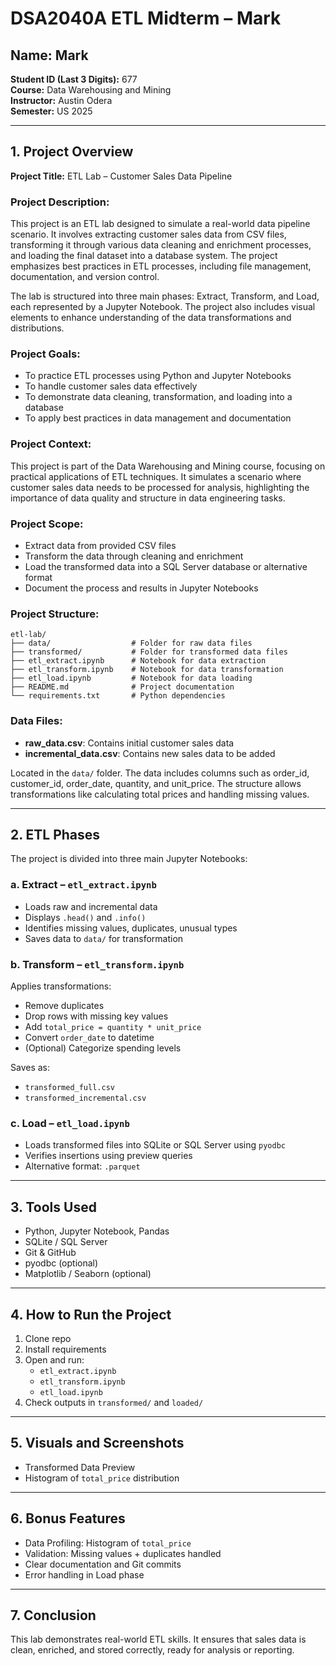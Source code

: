 # DSA2040A ETL Midterm – Mark

## Name: Mark
**Student ID (Last 3 Digits):** 677  
**Course:** Data Warehousing and Mining  
**Instructor:** Austin Odera  
**Semester:** US 2025

---

## 1. Project Overview
**Project Title:** ETL Lab – Customer Sales Data Pipeline

### Project Description:
This project is an ETL lab designed to simulate a real-world data pipeline scenario. It involves extracting customer sales data from CSV files, transforming it through various data cleaning and enrichment processes, and loading the final dataset into a database system. The project emphasizes best practices in ETL processes, including file management, documentation, and version control.

The lab is structured into three main phases: Extract, Transform, and Load, each represented by a Jupyter Notebook. The project also includes visual elements to enhance understanding of the data transformations and distributions.

### Project Goals:
- To practice ETL processes using Python and Jupyter Notebooks
- To handle customer sales data effectively
- To demonstrate data cleaning, transformation, and loading into a database
- To apply best practices in data management and documentation

### Project Context:
This project is part of the Data Warehousing and Mining course, focusing on practical applications of ETL techniques. It simulates a scenario where customer sales data needs to be processed for analysis, highlighting the importance of data quality and structure in data engineering tasks.

### Project Scope:
- Extract data from provided CSV files
- Transform the data through cleaning and enrichment
- Load the transformed data into a SQL Server database or alternative format
- Document the process and results in Jupyter Notebooks

### Project Structure:
```
etl-lab/      
├── data/                  # Folder for raw data files
├── transformed/           # Folder for transformed data files
├── etl_extract.ipynb      # Notebook for data extraction
├── etl_transform.ipynb    # Notebook for data transformation
├── etl_load.ipynb         # Notebook for data loading  
├── README.md              # Project documentation
└── requirements.txt       # Python dependencies
```

### Data Files:
- **raw_data.csv**: Contains initial customer sales data
- **incremental_data.csv**: Contains new sales data to be added

Located in the `data/` folder. The data includes columns such as order_id, customer_id, order_date, quantity, and unit_price. The structure allows transformations like calculating total prices and handling missing values.

---

## 2. ETL Phases
The project is divided into three main Jupyter Notebooks:

### a. Extract – `etl_extract.ipynb`
- Loads raw and incremental data
- Displays `.head()` and `.info()`
- Identifies missing values, duplicates, unusual types
- Saves data to `data/` for transformation

### b. Transform – `etl_transform.ipynb`
Applies transformations:
- Remove duplicates
- Drop rows with missing key values
- Add `total_price = quantity * unit_price`
- Convert `order_date` to datetime
- (Optional) Categorize spending levels

Saves as:
- `transformed_full.csv`
- `transformed_incremental.csv`

### c. Load – `etl_load.ipynb`
- Loads transformed files into SQLite or SQL Server using `pyodbc`
- Verifies insertions using preview queries
- Alternative format: `.parquet`

---

## 3. Tools Used
- Python, Jupyter Notebook, Pandas
- SQLite / SQL Server
- Git & GitHub
- pyodbc (optional)
- Matplotlib / Seaborn (optional)

---

## 4. How to Run the Project
1. Clone repo
2. Install requirements
3. Open and run:
   - `etl_extract.ipynb`
   - `etl_transform.ipynb`
   - `etl_load.ipynb`
4. Check outputs in `transformed/` and `loaded/`

---

## 5. Visuals and Screenshots
- Transformed Data Preview
- Histogram of `total_price` distribution

---

## 6. Bonus Features
- Data Profiling: Histogram of `total_price`
- Validation: Missing values + duplicates handled
- Clear documentation and Git commits
- Error handling in Load phase

---

## 7. Conclusion
This lab demonstrates real-world ETL skills. It ensures that sales data is clean, enriched, and stored correctly, ready for analysis or reporting.
